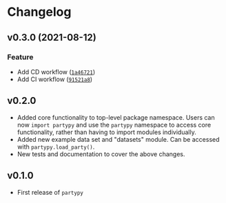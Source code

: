 # Changelog

<!--next-version-placeholder-->

## v0.3.0 (2021-08-12)
### Feature
* Add CD workflow ([`1a46721`](https://github.com/TomasBeuzen/partypy/commit/1a46721bc42149a1d4eefc704d8fdb4c3eeba0a7))
* Add CI workflow ([`91521a8`](https://github.com/TomasBeuzen/partypy/commit/91521a898c66c4b0f3f9853ba2eab0aaf72eba0d))

## v0.2.0

- Added core functionality to top-level package namespace. Users can now `import partypy` and use the `partypy` namespace to access core functionality, rather than having to import modules individually.
- Added new example data set and "datasets" module. Can be accessed with `partypy.load_party()`.
- New tests and documentation to cover the above changes.

## v0.1.0

- First release of `partypy`

